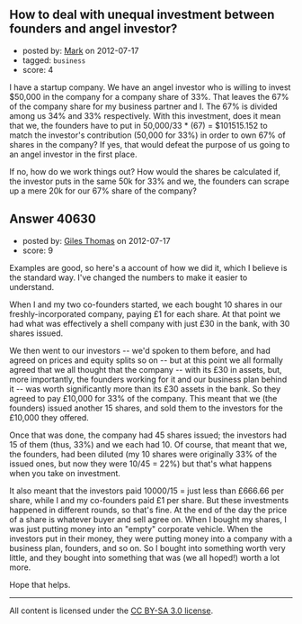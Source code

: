 ## How to deal with unequal investment between founders and angel investor?

- posted by: [Mark](https://stackexchange.com/users/-1/18817-mark) on 2012-07-17
- tagged: `business`
- score: 4

I have a startup company. We have an angel investor who is willing to invest $50,000 in the company for a company share of 33%. That leaves the 67% of the company share for my business partner and I. The 67% is divided among us 34% and 33% respectively. With this investment, does it mean that we, the founders have to put in 50,000/33 * (67) = $101515.152 to match the investor's contribution (50,000 for 33%) in order to own 67% of shares in the company? If yes, that would defeat the purpose of us going to an angel investor in the first place. 

If no, how do we work things out? How would the shares be calculated if, the investor puts in the same 50k for 33% and we, the founders can scrape up a mere 20k for our 67% share of the company?


## Answer 40630

- posted by: [Giles Thomas](https://stackexchange.com/users/-1/1547-giles-thomas) on 2012-07-17
- score: 9

Examples are good, so here's a account of how we did it, which I believe is the standard way.  I've changed the numbers to make it easier to understand.

When I and my two co-founders started, we each bought 10 shares in our freshly-incorporated company, paying £1 for each share.  At that point we had what was effectively a shell company with just £30 in the bank, with 30 shares issued.

We then went to our investors -- we'd spoken to them before, and had agreed on prices and equity splits so on -- but at this point we all formally agreed that we all thought that the company -- with its £30 in assets, but, more importantly, the founders working for it and our business plan behind it -- was worth significantly more than its £30 assets in the bank.  So they agreed to pay £10,000 for 33% of the company.  This meant that we (the founders) issued another 15 shares, and sold them to the investors for the £10,000 they offered.

Once that was done, the company had 45 shares issued; the investors had 15 of them (thus, 33%) and we each had 10.  Of course, that meant that we, the founders, had been diluted (my 10 shares were originally 33% of the issued ones, but now they were 10/45 = 22%) but that's what happens when you take on investment.

It also meant that the investors paid 10000/15 = just less than £666.66 per share, while I and my co-founders paid £1 per share.  But these investments happened in different rounds, so that's fine.  At the end of the day the price of a share is whatever buyer and sell agree on.  When I bought my shares, I was just putting money into an "empty" corporate vehicle.   When the investors put in their money, they were putting money into a company with a business plan, founders, and so on.  So I bought into something worth very little, and they bought into something that was (we all hoped!) worth a lot more.

Hope that helps.



---

All content is licensed under the [CC BY-SA 3.0 license](https://creativecommons.org/licenses/by-sa/3.0/).
